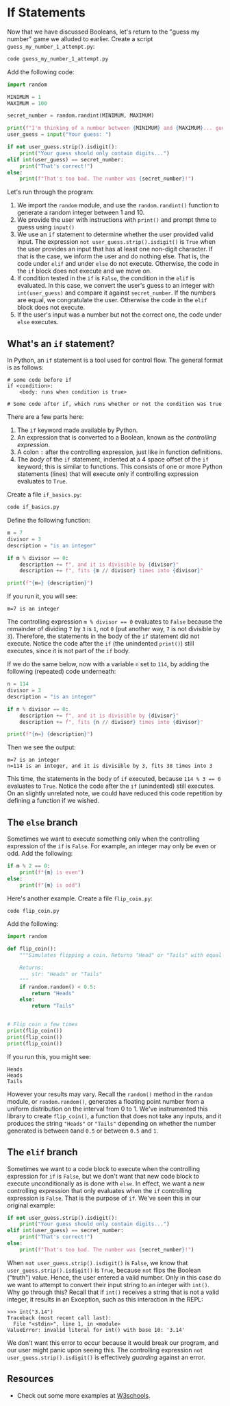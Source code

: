 # If Statements

Now that we have discussed Booleans, let's return to the "guess my number"
game we alluded to earlier. Create a script `guess_my_number_1_attempt.py`:

```bash
code guess_my_number_1_attempt.py
```

Add the following code:

```python
import random

MINIMUM = 1
MAXIMUM = 100

secret_number = random.randint(MINIMUM, MAXIMUM)

print(f"I'm thinking of a number between {MINIMUM} and {MAXIMUM}... guess!")
user_guess = input("Your guess: ")

if not user_guess.strip().isdigit():
    print("Your guess should only contain digits...")
elif int(user_guess) == secret_number:
    print("That's correct!")
else:
    print(f"That's too bad. The number was {secret_number}!")
```

Let's run through the program:

1. We import the `random` module, and use the `random.randint()` function
to generate a random integer between 1 and 10.
2. We provide the user with instructions with `print()` and prompt thme to
guess using `input()`
3. We use an `if` statement to determine whether the user provided
valid input. The expression `not user_guess.strip().isdigit()` is
`True` when the user provides an input that has at least one non-digit character.
If that is the case, we inform the user and do nothing else. That is,
the code under `elif` and under `else` do not execute. Otherwise,
the code in the `if` block does not execute and we move on.
4. If condition tested in the `if` is `False`, the condition in the `elif`
is evaluated. In this case, we convert the user's guess to an integer with
`int(user_guess)` and compare it against `secret_number`. If the numbers
are equal, we congratulate the user. Otherwise the code in the `elif` block
does not execute.
5. If the user's input was a number but not the correct one, the code
under `else` executes.

## What's an `if` statement?

In Python, an `if` statement is a tool used for control flow.
The general format is as follows:

```text
# some code before if
if <condition>:
    <body: runs when condition is true>

# Some code after if, which runs whether or not the condition was true
```

There are a few parts here:

1. The `if` keyword made available by Python.
2. An expression that is converted to a Boolean, known as the
*controlling expression*.
3. A colon `:` after the controlling expression, just like in
function definitions.
4. The *body* of the `if` statement, indented at a 4 space offset
of the `if` keyword; this is similar to functions. This consists
of one or more Python statements (lines) that will execute only
if controlling expression evaluates to `True`.

Create a file `if_basics.py`:

```bash
code if_basics.py
```

Define the following function:

```python
m = 7
divisor = 3
description = "is an integer"

if m % divisor == 0:
    description += f", and it is divisible by {divisor}"
    description += f", fits {m // divisor} times into {divisor}"

print(f"{m=} {description}")
```

If you run it, you will see:

```text
m=7 is an integer
```

The controlling expression `m % divisor == 0` evaluates to `False` because
the remainder of dividing `7` by `3` is `1`, not `0` (put another way,
`7` is not divisible by `3`). Therefore, the statements in the body of
the `if` statement did not execute. Notice the code after the `if`
(the unindented `print()`) still executes, since it is not part of
the `if` body.

If we do the same below, now with a variable `n` set to `114`, by adding the
following (repeated) code underneath:

```python
n = 114
divisor = 3
description = "is an integer"

if n % divisor == 0:
    description += f", and it is divisible by {divisor}"
    description += f", fits {n // divisor} times into {divisor}"

print(f"{n=} {description}")
```

Then we see the output:

```text
m=7 is an integer
n=114 is an integer, and it is divisible by 3, fits 38 times into 3
```

This time, the statements in the body of `if` executed, because `114 % 3 == 0`
evaluates to `True`. Notice the code after the `if` (unindented) still
executes. On an slightly unrelated note, we could have reduced this
code repetition by defining a function if we wished.

## The `else` branch

Sometimes we want to execute something only when the controlling
expression of the `if` is `False`. For example, an integer may
only be even or odd. Add the following:

```python
if m % 2 == 0:
    print(f"{m} is even")
else:
    print(f"{m} is odd")
```

Here's another example. Create a file `flip_coin.py`:

```bash
code flip_coin.py
```

Add the following:

```python
import random

def flip_coin():
    """Simulates flipping a coin. Returns "Head" or "Tails" with equal probability.

    Returns:
        str: "Heads" or "Tails"
    """
    if random.random() < 0.5:
        return "Heads"
    else:
        return "Tails"


# Flip coin a few times
print(flip_coin())
print(flip_coin())
print(flip_coin())
```

If you run this, you might see:

```text
Heads
Heads
Tails
```

However your results may vary. Recall the `random()` method in the `random`
module, or `random.random()`, generates a floating point number from a uniform
distribution on the interval from 0 to 1. We've instrumented this library to
create `flip_coin()`, a function that does not take any inputs, and it produces
the string `"Heads"` or `"Tails"` depending on whether the number generated is
between `0`and `0.5` or between `0.5` and `1`.

## The `elif` branch

Sometimes we want to a code block to execute when the controlling
expression for `if` is `False`, but we don't want that new code
block to execute unconditionally as is done with `else`. In effect,
we want a new controlling expression that only evaluates when
the `if` controlling expression is `False`. That is the purpose of
`if`. We've seen this in our original example:

```python
if not user_guess.strip().isdigit():
    print("Your guess should only contain digits...")
elif int(user_guess) == secret_number:
    print("That's correct!")
else:
    print(f"That's too bad. The number was {secret_number}!")
```

When `not user_guess.strip().isdigit()` is `False`,
we know that `user_guess.strip().isdigit()` is `True`, because
`not` flips the Boolean ("truth") value. Hence, the user entered
a valid number. Only in this case do we want to attempt to convert
their input string to an integer with `int()`. Why go through this?
Recall that if `int()` receives a string that is not a valid integer,
it results in an Exception, such as this interaction in the REPL:

```text
>>> int("3.14")
Traceback (most recent call last):
  File "<stdin>", line 1, in <module>
ValueError: invalid literal for int() with base 10: '3.14'
```

We don't want this error to occur because it would break our program,
and our user might panic upon seeing this. The controlling expression
`not user_guess.strip().isdigit()` is effectively *guarding* against
an error.

## Resources

- Check out some more examples at [W3schools](https://www.w3schools.com/python/python_conditions.asp).